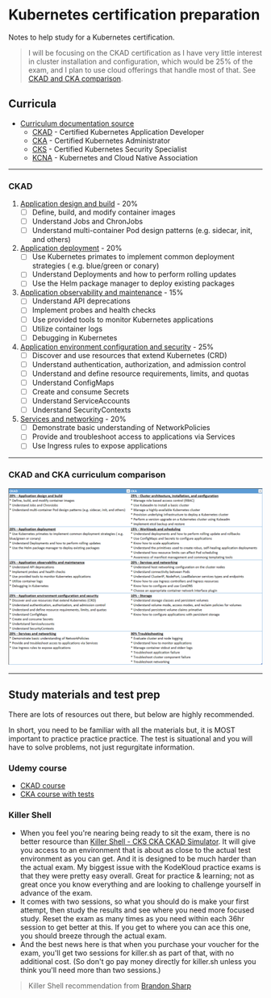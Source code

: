 # Kubernetes certification preparation
Notes to help study for a Kubernetes certification.

> I will be focusing on the CKAD certification as I have very little interest in cluster installation and configuration, which would be 25% of the exam, and I plan to use cloud offerings that handle most of that. See [CKAD and CKA comparison](#ckad-and-cka-curriculum-comparison).

## Curricula
* [Curriculum documentation source](https://github.com/cncf/curriculum)
  * [CKAD](https://github.com/cncf/curriculum/blob/master/CKAD_Curriculum_v1.23.pdf) - Certified Kubernetes Application Developer
  * [CKA](https://github.com/cncf/curriculum/blob/master/CKA_Curriculum_v1.22.pdf) - Certified Kubernetes Administrator
  * [CKS](https://github.com/cncf/curriculum/blob/master/CKS_Curriculum_%20v1.22.pdf) - Certified Kubernetes Security Specialist
  * [KCNA](https://github.com/cncf/curriculum/blob/master/KCNA_Curriculum.pdf) - Kubernetes and Cloud Native Association 

---

### CKAD
1. [Application design and build](docs/application-design-and-build.md) - 20%
   * [ ] Define, build, and modify container images
   * [ ] Understand Jobs and ChronJobs
   * [ ] Understand multi-container Pod design patterns (e.g. sidecar, init, and others)
2. [Application deployment](docs/application-deployment.md) - 20%
   * [ ] Use Kubernetes primates to implement common deployment strategies ( e.g. blue/green or conary)
   * [ ] Understand Deployments and how to perform rolling updates
   * [ ] Use the Helm package manager to deploy existing packages
3. [Application observability and maintenance](docs/application-observability-and-maintenance.md) - 15%
   * [ ] Understand API deprecations
   * [ ] Implement probes and health checks
   * [ ] Use provided tools to monitor Kubernetes applications
   * [ ] Utilize container logs
   * [ ] Debugging in Kubernetes
4. [Application environment configuration and security](docs/application-environment-configuration-and-security.md) - 25%
   * [ ] Discover and use resources that extend Kubernetes (CRD)
   * [ ] Understand authentication, authorization, and admission control
   * [ ] Understand and define resource requirements, limits, and quotas
   * [ ] Understand ConfigMaps
   * [ ] Create and consume Secrets
   * [ ] Understand ServiceAccounts
   * [ ] Understand SecurityContexts
5. [Services and networking](docs/services-and-networking.md) - 20%
   * [ ] Demonstrate basic understanding of NetworkPolicies
   * [ ] Provide and troubleshoot access to applications via Services
   * [ ] Use Ingress rules to expose applications

---

### CKAD and CKA curriculum comparison
<img src="images/CKAD-CKA-curriculum.png" alt="CKAD and CKA Curriculum">

---

## Study materials and test prep
There are lots of resources out there, but below are highly recommended.

In short, you need to be familiar with all the materials but, it is MOST important to practice practice practice. The test is situational and you will have to solve problems, not just regurgitate information.

### Udemy course
* [CKAD course](https://www.udemy.com/course/certified-kubernetes-application-developer/)
* [CKA course with tests](https://www.udemy.com/course/certified-kubernetes-administrator-with-practice-tests/)

### Killer Shell
* When you feel you're nearing being ready to sit the exam, there is no better resource than [Killer Shell - CKS CKA CKAD Simulator](https://killer.sh/). It will give you access to an environment that is about as close to the actual test environment as you can get. And it is designed to be much harder than the actual exam. My biggest issue with the KodeKloud practice exams is that they were pretty easy overall. Great for practice & learning; not as great once you know everything and are looking to challenge yourself in advance of the exam.
* It comes with two sessions, so what you should do is make your first attempt, then study the results and see where you need more focused study. Reset the exam as many times as you need within each 36hr session to get better at this. If you get to where you can ace this one, you should breeze through the actual exam.
* And the best news here is that when you purchase your voucher for the exam, you'll get two sessions for killer.sh as part of that, with no additional cost. (So don't go pay money directly for killer.sh unless you think you'll need more than two sessions.)

> Killer Shell recommendation from [Brandon Sharp](https://github.com/BrandonSharp)
